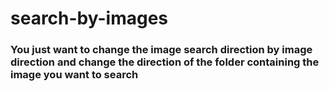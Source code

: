 # search-by-images

### You just want to change the image search direction by image direction and change the direction of the folder containing the image you want to search
